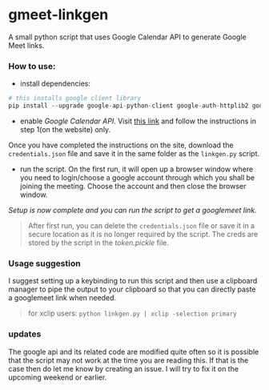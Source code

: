 # gmeet-linkgen

A small python script that uses Google Calendar API to generate Google Meet links.

### How to use:

* install dependencies:

```python
# this installs google client library
pip install --upgrade google-api-python-client google-auth-httplib2 google-auth-oauthlib
```

* enable *Google Calendar API*. Visit [this link](https://developers.google.com/calendar/quickstart/python) and follow the instructions in step 1(on the website) only.

Once you have completed the instructions on the site, download the `credentials.json` file and save it in the same folder as the `linkgen.py` script.

* run the script. On the first run, it will open up a browser window where you need to login/choose a google account through which you shall be joining the meeting. Choose the account and then close the browser window.

*Setup is now complete and you can run the script to get a googlemeet link.*

> After first run, you can delete the `credentials.json` file or save it in a secure location as it is no longer required by the script. The creds are stored by the script in the *token.pickle* file.

### Usage suggestion

I suggest setting up a keybinding to run this script and then use a clipboard manager to pipe the output to your clipboard so that you can directly paste a googlemeet link when needed.

> for xclip users: `python linkgen.py | xclip -selection primary`

### updates
The google api and its related code are modified quite often so it is possible that the script may not work at the time you are reading this. If that is the case then do let me know by creating an issue. I will try to fix it on the upcoming weekend or earlier.
